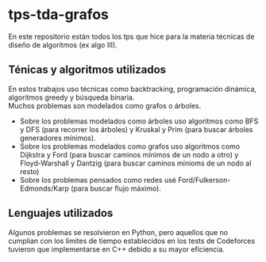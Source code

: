 # tps-tda-grafos

En este repositorio están todos los tps que hice para la materia técnicas de diseño de algoritmos (ex algo III). 

## Ténicas y algoritmos utilizados

En estos trabajos uso técnicas como backtracking, programación dinámica, algoritmos greedy y búsqueda binaria. <br>
Muchos problemas son modelados como grafos o árboles. 
- Sobre los problemas modelados como árboles uso algoritmos como BFS y DFS (para recorrer los árboles) y Kruskal y Prim (para buscar árboles generadores mínimos).
- Sobre los problemas modelados como grafos uso algoritmos como Dijkstra y Ford (para buscar caminos mínimos de un nodo a otro) y Floyd-Warshall y Dantzig (para buscar caminos mínioms de un nodo al resto)
- Sobre los problemas pensados como redes usé Ford/Fulkerson-Edmonds/Karp (para buscar flujo máximo). 

## Lenguajes utilizados

Algunos problemas se resolvieron en Python, pero aquellos que no cumplían con los límites de tiempo establecidos en los tests de Codeforces tuvieron que implementarse en C++ debido a su mayor eficiencia.
